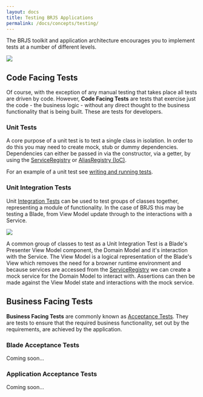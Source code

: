 ```yaml
---
layout: docs
title: Testing BRJS Applications
permalink: /docs/concepts/testing/
---
```


The BRJS toolkit and application architecture encourages you to implement tests at a number of different levels.

![](https://docs.google.com/drawings/d/1lIrdZ0RRk1J1uYdvrrG1nEwx7R0MlOUugE1MghtV0wk/pub?w=960&amp;h=720)

## Code Facing Tests

Of course, with the exception of any manual testing that takes place all tests are driven by code. However, **Code Facing Tests** are tests that exercise just the code - the business logic - without any direct thought to the business functionality that is being built. These are tests for developers.

### Unit Tests

A core purpose of a unit test is to test a single class in isolation. In order to do this you may need to create mock, stub or dummy dependencies. Dependencies can either be passed in via the constructor, via a getter, by using the [ServiceRegistry](/docs/concepts/service_registry/) or [AliasRegistry (IoC)](/docs/concepts/ioc/).

For an example of a unit test see [writing and running tests](/docs/using/writing_and_running_tests).

### Unit Integration Tests

Unit [Integration Tests](http://en.wikipedia.org/wiki/Integration_testing) can be used to test groups of classes together, representing a module of functionality. In the case of BRJS this may be testing a Blade, from View Model update through to the interactions with a Service.

![](https://docs.google.com/drawings/d/1y38qcsvoz-miI7hhAmkdeuH4zBNE4OC6gZ30rHienvg/pub?w=960&amp;h=720)

A common group of classes to test as a Unit Integration Test is a Blade's Presenter View Model component, the Domain Model and it's interaction with the Service. The View Model is a logical representation of the Blade's View which removes the need for a browner runtime environment and because services are accessed from the [ServiceRegistry](/docs/concepts/service_registry) we can create a mock service for the Domain Model to interact with. Assertions can then be made against the View Model state and interactions with the mock service.

## Business Facing Tests

**Business Facing Tests** are commonly known as [Acceptance Tests](http://en.wikipedia.org/wiki/Acceptance_testing). They are tests to ensure that the required business functionality, set out by the requirements, are achieved by the application.

### Blade Acceptance Tests

<p class="doc-feedback alert alert-warning">
  Coming soon...
</p>

### Application Acceptance Tests

<p class="doc-feedback alert alert-warning">
  Coming soon...
</p>